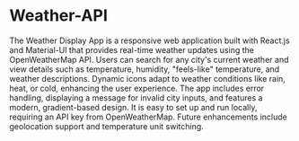 # Weather-API
The Weather Display App is a responsive web application built with React.js and Material-UI that provides real-time weather updates using the OpenWeatherMap API. Users can search for any city's current weather and view details such as temperature, humidity, "feels-like" temperature, and weather descriptions. Dynamic icons adapt to weather conditions like rain, heat, or cold, enhancing the user experience. The app includes error handling, displaying a message for invalid city inputs, and features a modern, gradient-based design. It is easy to set up and run locally, requiring an API key from OpenWeatherMap. Future enhancements include geolocation support and temperature unit switching.
